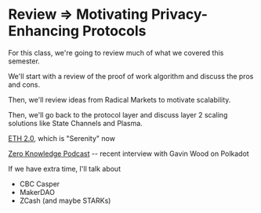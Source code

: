 # Review => Motivating Privacy-Enhancing Protocols

For this class, we're going to review much of what we covered this semester.

We'll start with a review of the proof of work algorithm and discuss the pros and cons. 

Then, we'll review ideas from Radical Markets to motivate scalability.

Then, we'll go back to the protocol layer and discuss layer 2 scaling solutions like State Channels and Plasma.

[ETH 2.0](https://github.com/ethereum/eth2.0-specs), which is "Serenity" now

[Zero Knowledge Podcast](https://www.zeroknowledge.fm/46) -- recent interview with Gavin Wood on Polkadot

If we have extra time, I'll talk about 
* CBC Casper
* MakerDAO
* ZCash (and maybe STARKs)